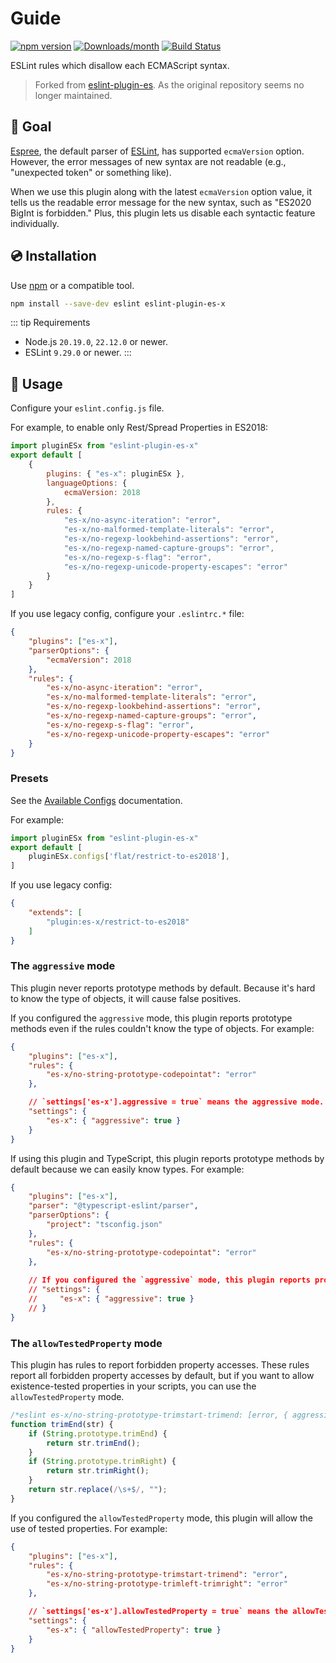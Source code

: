 # Guide

[![npm version](https://img.shields.io/npm/v/eslint-plugin-es-x.svg)](https://www.npmjs.com/package/eslint-plugin-es-x)
[![Downloads/month](https://img.shields.io/npm/dm/eslint-plugin-es-x.svg)](http://www.npmtrends.com/eslint-plugin-es-x)
[![Build Status](https://github.com/eslint-community/eslint-plugin-es-x/actions/workflows/ci.yml/badge.svg)](https://github.com/eslint-community/eslint-plugin-es-x/actions)

ESLint rules which disallow each ECMAScript syntax.

> Forked from [eslint-plugin-es](https://github.com/mysticatea/eslint-plugin-es). As the original repository seems no longer maintained.

## 🏁 Goal

[Espree](https://github.com/eslint/espree#readme), the default parser of [ESLint](https://eslint.org/), has supported `ecmaVersion` option.
However, the error messages of new syntax are not readable (e.g., "unexpected token" or something like).

When we use this plugin along with the latest `ecmaVersion` option value, it tells us the readable error message for the new syntax, such as "ES2020 BigInt is forbidden."
Plus, this plugin lets us disable each syntactic feature individually.

## 💿 Installation

Use [npm](https://www.npmjs.com/) or a compatible tool.

```bash
npm install --save-dev eslint eslint-plugin-es-x
```

::: tip Requirements
- Node.js `20.19.0`, `22.12.0` or newer.
- ESLint `9.29.0` or newer.
:::

## 📖 Usage

Configure your `eslint.config.js` file.

For example, to enable only Rest/Spread Properties in ES2018:

```js
import pluginESx from "eslint-plugin-es-x"
export default [
    {
        plugins: { "es-x": pluginESx },
        languageOptions: {
            ecmaVersion: 2018
        },
        rules: {
            "es-x/no-async-iteration": "error",
            "es-x/no-malformed-template-literals": "error",
            "es-x/no-regexp-lookbehind-assertions": "error",
            "es-x/no-regexp-named-capture-groups": "error",
            "es-x/no-regexp-s-flag": "error",
            "es-x/no-regexp-unicode-property-escapes": "error"
        }
    }
]
```

If you use legacy config, configure your `.eslintrc.*` file:

```json
{
    "plugins": ["es-x"],
    "parserOptions": {
        "ecmaVersion": 2018
    },
    "rules": {
        "es-x/no-async-iteration": "error",
        "es-x/no-malformed-template-literals": "error",
        "es-x/no-regexp-lookbehind-assertions": "error",
        "es-x/no-regexp-named-capture-groups": "error",
        "es-x/no-regexp-s-flag": "error",
        "es-x/no-regexp-unicode-property-escapes": "error"
    }
}
```

### Presets

See the [Available Configs](./configs/index.md) documentation.

For example:

```js
import pluginESx from "eslint-plugin-es-x"
export default [
    pluginESx.configs['flat/restrict-to-es2018'],
]
```

If you use legacy config:

```json
{
    "extends": [
        "plugin:es-x/restrict-to-es2018"
    ]
}
```

### The `aggressive` mode

This plugin never reports prototype methods by default. Because it's hard to know the type of objects, it will cause false positives.

If you configured the `aggressive` mode, this plugin reports prototype methods even if the rules couldn't know the type of objects.
For example:

```json
{
    "plugins": ["es-x"],
    "rules": {
        "es-x/no-string-prototype-codepointat": "error"
    },

    // `settings['es-x'].aggressive = true` means the aggressive mode.
    "settings": {
        "es-x": { "aggressive": true }
    }
}
```

If using this plugin and TypeScript, this plugin reports prototype methods by default because we can easily know types.
For example:

```json
{
    "plugins": ["es-x"],
    "parser": "@typescript-eslint/parser",
    "parserOptions": {
        "project": "tsconfig.json"
    },
    "rules": {
        "es-x/no-string-prototype-codepointat": "error"
    },
    
    // If you configured the `aggressive` mode, this plugin reports prototype methods on `any` types as well.
    // "settings": {
    //     "es-x": { "aggressive": true }
    // }
}
```

### The `allowTestedProperty` mode

This plugin has rules to report forbidden property accesses.
These rules report all forbidden property accesses by default, but if you want to allow existence-tested properties in your scripts, you can use the `allowTestedProperty` mode.

<eslint-playground type="good">

```ts
/*eslint es-x/no-string-prototype-trimstart-trimend: [error, { aggressive: true, allowTestedProperty: true }], es-x/no-string-prototype-trimleft-trimright: [error, { aggressive: true, allowTestedProperty: true }],  */
function trimEnd(str) {
    if (String.prototype.trimEnd) {
        return str.trimEnd();
    }
    if (String.prototype.trimRight) {
        return str.trimRight();
    }
    return str.replace(/\s+$/, "");
}
```

</eslint-playground>

If you configured the `allowTestedProperty` mode, this plugin will allow the use of tested properties.
For example:

```json
{
    "plugins": ["es-x"],
    "rules": {
        "es-x/no-string-prototype-trimstart-trimend": "error",
        "es-x/no-string-prototype-trimleft-trimright": "error"
    },

    // `settings['es-x'].allowTestedProperty = true` means the allowTestedProperty mode.
    "settings": {
        "es-x": { "allowTestedProperty": true }
    }
}
```
